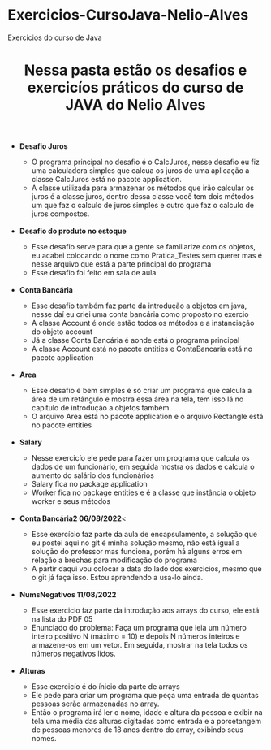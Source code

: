 # Exercicios-CursoJava-Nelio-Alves
Exercicios do curso de Java
<body>
<header>
<h1> Nessa pasta estão os desafios e exercicíos práticos do curso de JAVA do Nelio Alves </h1>
</header>


<ul>
    <li><strong>Desafio Juros</strong></li>
    <ul>
        <li>O programa principal no desafio é o CalcJuros, nesse desafio eu fiz uma calculadora simples que calcua os juros de uma aplicação a classe CalcJuros está no  pacote application.</li>
        <li>A classe utilizada para armazenar os métodos que irão calcular os juros é a classe juros, dentro dessa classe você tem dois métodos um que faz o calculo de               juros simples e outro que faz o calculo de juros compostos.</li>
    </ul>
   <br>
    <li><strong>Desafio do produto no estoque</strong></li>
    <ul>
        <li>Esse desafio serve para que a gente se familiarize com os objetos, eu acabei colocando o nome como Pratica_Testes sem querer mas é nesse arquivo que está a  parte principal do programa</li>
        <li>Esse desafio foi feito em sala de aula</li>
    </ul>
    <br>
    <li><strong>Conta Bancária</strong></li>
    <ul>
        <li>Esse desafio também faz parte da introdução a objetos em java, nesse daí eu criei uma conta bancária como proposto no exercio</li>
        <li>A classe Account é onde estão todos os métodos e a instanciação do objeto account</li>
        <li>Já a classe Conta Bancária é aonde está o programa principal</li>
        <li>A classe Account está no pacote entities e ContaBancaria está no pacote application</li>
    </ul>
    <br>
    <li><strong>Area</strong></li>
       <ul>
           <li>Esse desafio é bem simples é só criar um programa que calcula a área de um retângulo e mostra essa área na tela, tem isso lá no capitulo de introdução a objetos também</li>
           <li>O arquivo Area está no pacote application e o arquivo Rectangle está no pacote entities</li>
       </ul>
    <br>
    <li><strong>Salary</strong></li>
       <ul>
           <li>Nesse exercicío ele pede para fazer um programa que calcula os dados de um funcionário, em seguida mostra os dados e calcula o aumento do salário dos funcionários</li>
           <li>Salary fica no package application</li>
           <li>Worker fica no package entities e é a classe que instância o objeto worker e seus métodos</li>
       </ul>
    <br>
    <li><strong>Conta Bancária2 06/08/2022</strong><</li>
        <ul>
            <li>Esse exercício faz parte da aula de encapsulamento, a solução que eu postei aqui no git é minha solução mesmo, não está igual a solução do professor mas funciona, porém há alguns erros em relação a brechas para modificação do programa</li>
            <li>A partir daqui vou colocar a data do lado dos exercicios, mesmo que o git já faça isso. Estou aprendendo a usa-lo ainda.</li>
        </ul>
     <br>
    <li><strong>NumsNegativos 11/08/2022</strong></li>
    <ul>
        <li>Esse exercicio faz parte da introdução aos arrays do curso, ele está na lista do PDF 05</li>
        <li>Enunciado do problema: Faça um programa que leia um número inteiro positivo N (máximo = 10) e depois N números inteiros
e armazene-os em um vetor. Em seguida, mostrar na tela todos os números negativos lidos.</li>
    </ul>
    <br>
    <li><strong>Alturas</strong></li>
    <ul>
        <li>Esse exercicío é do ínicio da parte de arrays</li>
        <li>Ele pede para criar um programa que peça uma entrada de quantas pessoas serão armazenadas no array.</li>
        <li>Então o programa irá ler o nome, idade e altura da pessoa e exibir na tela uma média das alturas digitadas como entrada e a porcetangem de pessoas menores de 18 anos dentro do array, exibindo seus nomes.</li>
    </ul>
    <br>
 </ul>
</body>
